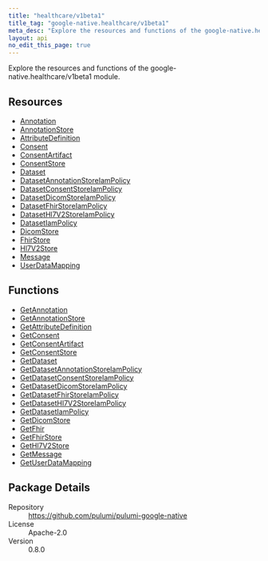 ```yaml
---
title: "healthcare/v1beta1"
title_tag: "google-native.healthcare/v1beta1"
meta_desc: "Explore the resources and functions of the google-native.healthcare/v1beta1 module."
layout: api
no_edit_this_page: true
---
```


<!-- WARNING: this file was generated by Pulumi Docs Generator. -->
<!-- Do not edit by hand unless you're certain you know what you are doing! -->

Explore the resources and functions of the google-native.healthcare/v1beta1 module.

<h2 id="resources">Resources</h2>
<ul class="api">
    <li><a href="annotation" title="Annotation"><span class="api-symbol api-symbol--resource"></span>Annotation</a></li>
    <li><a href="annotationstore" title="AnnotationStore"><span class="api-symbol api-symbol--resource"></span>AnnotationStore</a></li>
    <li><a href="attributedefinition" title="AttributeDefinition"><span class="api-symbol api-symbol--resource"></span>AttributeDefinition</a></li>
    <li><a href="consent" title="Consent"><span class="api-symbol api-symbol--resource"></span>Consent</a></li>
    <li><a href="consentartifact" title="ConsentArtifact"><span class="api-symbol api-symbol--resource"></span>ConsentArtifact</a></li>
    <li><a href="consentstore" title="ConsentStore"><span class="api-symbol api-symbol--resource"></span>ConsentStore</a></li>
    <li><a href="dataset" title="Dataset"><span class="api-symbol api-symbol--resource"></span>Dataset</a></li>
    <li><a href="datasetannotationstoreiampolicy" title="DatasetAnnotationStoreIamPolicy"><span class="api-symbol api-symbol--resource"></span>DatasetAnnotationStoreIamPolicy</a></li>
    <li><a href="datasetconsentstoreiampolicy" title="DatasetConsentStoreIamPolicy"><span class="api-symbol api-symbol--resource"></span>DatasetConsentStoreIamPolicy</a></li>
    <li><a href="datasetdicomstoreiampolicy" title="DatasetDicomStoreIamPolicy"><span class="api-symbol api-symbol--resource"></span>DatasetDicomStoreIamPolicy</a></li>
    <li><a href="datasetfhirstoreiampolicy" title="DatasetFhirStoreIamPolicy"><span class="api-symbol api-symbol--resource"></span>DatasetFhirStoreIamPolicy</a></li>
    <li><a href="datasethl7v2storeiampolicy" title="DatasetHl7V2StoreIamPolicy"><span class="api-symbol api-symbol--resource"></span>DatasetHl7V2StoreIamPolicy</a></li>
    <li><a href="datasetiampolicy" title="DatasetIamPolicy"><span class="api-symbol api-symbol--resource"></span>DatasetIamPolicy</a></li>
    <li><a href="dicomstore" title="DicomStore"><span class="api-symbol api-symbol--resource"></span>DicomStore</a></li>
    <li><a href="fhirstore" title="FhirStore"><span class="api-symbol api-symbol--resource"></span>FhirStore</a></li>
    <li><a href="hl7v2store" title="Hl7V2Store"><span class="api-symbol api-symbol--resource"></span>Hl7V2Store</a></li>
    <li><a href="message" title="Message"><span class="api-symbol api-symbol--resource"></span>Message</a></li>
    <li><a href="userdatamapping" title="UserDataMapping"><span class="api-symbol api-symbol--resource"></span>UserDataMapping</a></li>
</ul>

<h2 id="functions">Functions</h2>
<ul class="api">
    <li><a href="getannotation" title="GetAnnotation"><span class="api-symbol api-symbol--function"></span>GetAnnotation</a></li>
    <li><a href="getannotationstore" title="GetAnnotationStore"><span class="api-symbol api-symbol--function"></span>GetAnnotationStore</a></li>
    <li><a href="getattributedefinition" title="GetAttributeDefinition"><span class="api-symbol api-symbol--function"></span>GetAttributeDefinition</a></li>
    <li><a href="getconsent" title="GetConsent"><span class="api-symbol api-symbol--function"></span>GetConsent</a></li>
    <li><a href="getconsentartifact" title="GetConsentArtifact"><span class="api-symbol api-symbol--function"></span>GetConsentArtifact</a></li>
    <li><a href="getconsentstore" title="GetConsentStore"><span class="api-symbol api-symbol--function"></span>GetConsentStore</a></li>
    <li><a href="getdataset" title="GetDataset"><span class="api-symbol api-symbol--function"></span>GetDataset</a></li>
    <li><a href="getdatasetannotationstoreiampolicy" title="GetDatasetAnnotationStoreIamPolicy"><span class="api-symbol api-symbol--function"></span>GetDatasetAnnotationStoreIamPolicy</a></li>
    <li><a href="getdatasetconsentstoreiampolicy" title="GetDatasetConsentStoreIamPolicy"><span class="api-symbol api-symbol--function"></span>GetDatasetConsentStoreIamPolicy</a></li>
    <li><a href="getdatasetdicomstoreiampolicy" title="GetDatasetDicomStoreIamPolicy"><span class="api-symbol api-symbol--function"></span>GetDatasetDicomStoreIamPolicy</a></li>
    <li><a href="getdatasetfhirstoreiampolicy" title="GetDatasetFhirStoreIamPolicy"><span class="api-symbol api-symbol--function"></span>GetDatasetFhirStoreIamPolicy</a></li>
    <li><a href="getdatasethl7v2storeiampolicy" title="GetDatasetHl7V2StoreIamPolicy"><span class="api-symbol api-symbol--function"></span>GetDatasetHl7V2StoreIamPolicy</a></li>
    <li><a href="getdatasetiampolicy" title="GetDatasetIamPolicy"><span class="api-symbol api-symbol--function"></span>GetDatasetIamPolicy</a></li>
    <li><a href="getdicomstore" title="GetDicomStore"><span class="api-symbol api-symbol--function"></span>GetDicomStore</a></li>
    <li><a href="getfhir" title="GetFhir"><span class="api-symbol api-symbol--function"></span>GetFhir</a></li>
    <li><a href="getfhirstore" title="GetFhirStore"><span class="api-symbol api-symbol--function"></span>GetFhirStore</a></li>
    <li><a href="gethl7v2store" title="GetHl7V2Store"><span class="api-symbol api-symbol--function"></span>GetHl7V2Store</a></li>
    <li><a href="getmessage" title="GetMessage"><span class="api-symbol api-symbol--function"></span>GetMessage</a></li>
    <li><a href="getuserdatamapping" title="GetUserDataMapping"><span class="api-symbol api-symbol--function"></span>GetUserDataMapping</a></li>
</ul>

<h2 id="package-details">Package Details</h2>
<dl class="package-details">
	<dt>Repository</dt>
	<dd><a href="https://github.com/pulumi/pulumi-google-native">https://github.com/pulumi/pulumi-google-native</a></dd>
	<dt>License</dt>
	<dd>Apache-2.0</dd>
	<dt>Version</dt>
	<dd>0.8.0</dd>
</dl>

